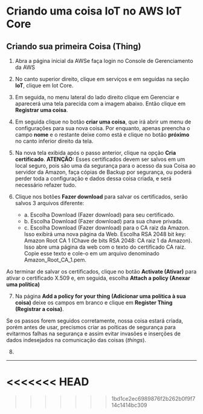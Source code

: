 # Criando uma coisa IoT no AWS IoT Core

## Criando sua primeira Coisa (Thing)

1. Abra a página inicial da AWSe faça login no Console de Gerenciamento da AWS
2. No canto superior direito, clique em serviços e em seguidas na seção **IoT**, clique em Iot Core.
3. Em seguida, no menu lateral do lado direito clique em Gerenciar e aparecerá uma tela parecida com a imagem abaixo. Então clique em **Registrar uma coisa**.

4. Em seguida clique no botão **criar uma coisa**, que irá abrir um menu de configurações para sua nova coisa.
Por enquanto, apenas preencha o campo **nome** e o restante deixe como está e clique no botão **próximo** no canto inferior direito da tela.

5. Na nova tela exibida após o passo anterior, clique na opção **Cria certificado**. **ATENÇÃO:** Esses certificados devem ser salvos em um local seguro, pois são uma da segurança para o acesso da sua Coisa ao servidor da Amazon, faça cópias de Backup por segurança, ou poderá perder toda a configuração e dados dessa coisa criada, e será necessário refazer tudo.

6. Clique nos botões **Fazer download** para salvar os certificados, serão salvos 3 arquivos diferente:
   - a. Escolha Download (Fazer download) para seu certificado.
   - b. Escolha Download (Fazer download) para sua chave privada.
   - c. Escolha Download (Fazer download) para o CA raiz da Amazon. Isso exibirá uma nova página da Web. Escolha RSA 2048 bit key: Amazon Root CA 1 (Chave de bits RSA 2048: CA raiz 1 da Amazon). Isso abre uma página da web com o texto do certificado CA raiz. Copie esse texto e cole-o em um arquivo denominado Amazon_Root_CA_1.pem.

Ao terminar de salvar os certificados, clique no botão **Activate (Ativar)** para ativar o certificado X.509 e, em seguida, escolha **Attach a policy (Anexar uma política)**

7. Na página **Add a policy for your thing (Adicionar uma política à sua coisa)** deixe os campos em branco e clique em **Register Thing (Registrar a coisa)**.

Se os passos forem seguidos corretamente, nossa coisa estará criada, porém antes de usar, precismos criar as poíticas de segurança para evitarmos falhas na segurança e assim evitar invasões e inserções de dados indesejados na comunicação das coisas (_things_).

8.

---
<<<<<<< HEAD
=======

>>>>>>> 1bd1ce2ec6989876f2b262b0f9f714c1414bc309
